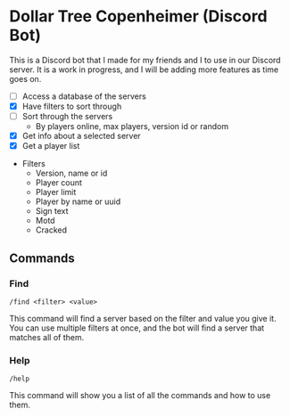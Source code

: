 # Dollar Tree Copenheimer (Discord Bot)

This is a Discord bot that I made for my friends and I to use in our Discord server. It is a work in progress, and I will be adding more features as time goes on.

- [ ] Access a database of the servers
- [X] Have filters to sort through
- [ ] Sort through the servers
  - By players online, max players, version id or random
- [X] Get info about a selected server
- [X] Get a player list

- Filters
  - Version, name or id
  - Player count
  - Player limit
  - Player by name or uuid
  - Sign text
  - Motd
  - Cracked

## Commands

### Find

`/find <filter> <value>`

This command will find a server based on the filter and value you give it.
You can use multiple filters at once, and the bot will find a server that matches all of them.

### Help

`/help`

This command will show you a list of all the commands and how to use them.